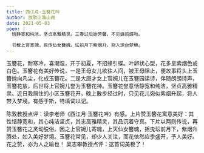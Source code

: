```yaml
---
title: 西江月·玉簪花吟
author: 放歌江海山阙
date: 2021-05-03
poem: |
  恬静宽和纯洁，坚贞高雅精灵。三春过后始芳馨，不见蜂鸣蝶吻。

  书载上官寄魄，民传仙女簪魂。坛前月下紫烟升，宛入琼台梦境。
---
```


玉簪花，耐寒冷，喜潮湿，开于初夏，不招蜂引蝶。叶卵状心型，花多呈紫烟色或白色。玉簪花有美好传说，一是王母女儿欲往人间，被王母阻止，便故事将头上玉簪抛向凡尘，化成玉簪花。二是大唐才女上官婉儿在玉簪园读诗，伴随朗朗诗声，玉簪花放，后世将上官婉儿誉为玉簪花神。玉簪花誉意恬静宽和纯洁，坚贞高雅精灵。近日我居住的小区玉簪花开，晚上散步经过时，只见花儿宛似紫烟升起，将人带入梦境。有感于斯，特填词以记。

陈敦教授点评：读李老师《西江月·玉簪花吟》有感。上片赞玉簪花寓意美好：其性恬静宽和，其心纯洁坚贞，其志高雅精灵，其品沉着守真。下片以两则传说，再赞玉簪花之灵动脱俗。因之上官婉儿寄魄，上天仙女簪魂，摇曳坛前月下，紫烟升腾处，如入美好梦境。玉簪花常见，却少人关注，而花依然应季盛开，予人美好。花之赞，亦为人之喻也！
吴志攀教授点评：这首词美极了！
